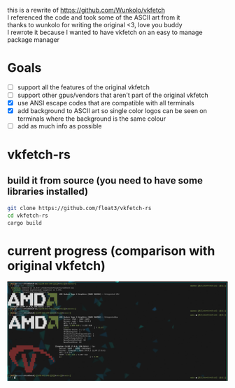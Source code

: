 this is a rewrite of https://github.com/Wunkolo/vkfetch \
I referenced the code and took some of the ASCII art from it \
thanks to wunkolo for writing the original <3, love you buddy \
I rewrote it because I wanted to have vkfetch on an easy to manage package manager

# Goals
- [ ] support all the features of the original vkfetch
- [ ] support other gpus/vendors that aren't part of the original vkfetch
- [x] use ANSI escape codes that are compatible with all terminals
- [x] add background to ASCII art so single color logos can be seen on terminals where the background is the same colour
- [ ] add as much info as possible

# vkfetch-rs

<!-- you can install this with cargo

```sh
cargo install vkfetch-rs
``` -->

## build it from source (you need to have some libraries installed)

```sh
git clone https://github.com/float3/vkfetch-rs
cd vkfetch-rs
cargo build
```

# current progress (comparison with original vkfetch)

![ZO59XD7.png](./Z059XD7.png)